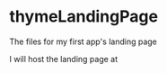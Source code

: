 thymeLandingPage
================

The files for my first app's landing page

I will host the landing page at
